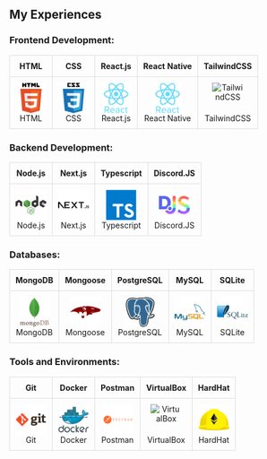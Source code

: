 ## My Experiences
<div>

<style>
  table {
    width: 100%;
    table-layout: fixed;
    border-collapse: collapse;
  }
  th, td {
    text-align: center;
    vertical-align: middle;
    padding: 10px;
    border: 1px solid #ddd;
  }
  .icon-container {
    display: flex;
    flex-direction: column;
    align-items: center;
    justify-content: center;
  }
  .icon-container img {
    margin: 0 auto;
  }
</style>

### Frontend Development:
| HTML | CSS | React.js | React Native | TailwindCSS |
|----------|----------|----------|----------|----------|
| <div class="icon-container"><img src="https://github.com/devicons/devicon/blob/master/icons/html5/html5-original-wordmark.svg" title="HTML" alt="HTML" width="55" height="55"/><span>HTML</span></div> | <div class="icon-container"><img src="https://github.com/devicons/devicon/blob/master/icons/css3/css3-original-wordmark.svg" title="CSS" alt="CSS" width="55" height="55"/><span>CSS</span></div> | <div class="icon-container"><img src="https://github.com/devicons/devicon/blob/master/icons/react/react-original-wordmark.svg" title="React.js" alt="React.js" width="55" height="55"/><span>React.js</span></div> | <div class="icon-container"><img src="https://github.com/devicons/devicon/blob/master/icons/react/react-original-wordmark.svg" title="React Native" alt="React Native" width="55" height="55"/><span>React Native</span></div> | <div class="icon-container"><img src="https://www.svgrepo.com/show/333609/tailwind-css.svg" title="TailwindCSS" alt="TailwindCSS" width="55" height="55"/><span>TailwindCSS</span></div> |


### Backend Development:
| Node.js | Next.js | Typescript | Discord.JS |
|----------|----------|----------|----------|
| <div class="icon-container"><img src="https://github.com/devicons/devicon/blob/master/icons/nodejs/nodejs-original-wordmark.svg" title="Node.js" alt="Node.js" width="55" height="55"/><span>Node.js</span></div> | <div class="icon-container"><img src="https://github.com/devicons/devicon/blob/master/icons/nextjs/nextjs-original-wordmark.svg" title="Next.js" alt="Next.js" width="55" height="55"/><span>Next.js</span></div> | <div class="icon-container"><img src="https://github.com/devicons/devicon/blob/master/icons/typescript/typescript-original.svg" title="Typescript" alt="Typescript" width="55" height="55"/><span>Typescript</span></div> | <div class="icon-container"><img src="https://github.com/devicons/devicon/blob/master/icons/discordjs/discordjs-original.svg" title="Discord.JS" alt="Discord.JS" width="55" height="55"/><span>Discord.JS</span></div> |


### Databases:
| MongoDB | Mongoose | PostgreSQL | MySQL | SQLite |
|----------|----------|-----------|----------|----------|
| <div class="icon-container"><img src="https://github.com/devicons/devicon/blob/master/icons/mongodb/mongodb-original-wordmark.svg" title="MongoDB" alt="MongoDB" width="55" height="55"/><span>MongoDB</span></div> | <div class="icon-container"><img src="https://github.com/devicons/devicon/blob/master/icons/mongoose/mongoose-original.svg" title="Mongoose" alt="Mongoose" width="55" height="55"/><span>Mongoose</span></div> | <div class="icon-container"><img src="https://github.com/devicons/devicon/blob/master/icons/postgresql/postgresql-original.svg" title="PostgreSQL" alt="PostgreSQL" width="55" height="55"/><span>PostgreSQL</span></div> | <div class="icon-container"><img src="https://github.com/devicons/devicon/blob/master/icons/mysql/mysql-original-wordmark.svg" title="MySQL" alt="MySQL" width="55" height="55"/><span>MySQL</span></div> | <div class="icon-container"><img src="https://github.com/devicons/devicon/blob/master/icons/sqlite/sqlite-original-wordmark.svg" title="SQLite" alt="SQLite" width="55" height="55"/><span>SQLite</span></div> |


### Tools and Environments:
| Git | Docker | Postman | VirtualBox | HardHat |
|----------|----------|----------|----------|----------|
| <div class="icon-container"><img src="https://github.com/devicons/devicon/blob/master/icons/git/git-original-wordmark.svg" title="Git" alt="Git" width="55" height="55"/><span>Git</span></div> | <div class="icon-container"><img src="https://github.com/devicons/devicon/blob/master/icons/docker/docker-original-wordmark.svg" title="Docker" alt="Docker" width="55" height="55"/><span>Docker</span></div> | <div class="icon-container"><img src="https://github.com/devicons/devicon/blob/master/icons/postman/postman-original-wordmark.svg" title="Postman" alt="Postman" width="55" height="55"/><span>Postman</span></div> | <div class="icon-container"><img src="https://upload.wikimedia.org/wikipedia/commons/d/d5/Virtualbox_logo.png" title="VirtualBox" alt="VirtualBox" width="55" height="55"/><span>VirtualBox</span></div> | <div class="icon-container"><img src="https://github.com/devicons/devicon/blob/master/icons/hardhat/hardhat-original.svg" title="HardHat" alt="HardHat" width="55" height="55"/><span>HardHat</span></div> |

</div>
